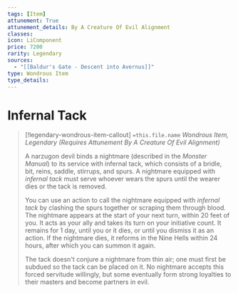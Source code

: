 ```yaml
---
tags: [Item]
attunement: True
attunement_details: By A Creature Of Evil Alignment
classes: 
icon: LiComponent
price: 7200
rarity: Legendary
sources:
  - "[[Baldur's Gate - Descent into Avernus]]"
type: Wondrous Item
type_details: 
---
```

# Infernal Tack
>[!legendary-wondrous-item-callout] `=this.file.name`
>*Wondrous Item, Legendary (Requires Attunement By A Creature Of Evil Alignment)*
>
>A narzugon devil binds a nightmare (described in the *Monster Manual*) to its service with infernal tack, which consists of a bridle, bit, reins, saddle, stirrups, and spurs. A nightmare equipped with *infernal tack* must serve whoever wears the spurs until the wearer dies or the tack is removed.
>
>You can use an action to call the nightmare equipped with *infernal tack* by clashing the spurs together or scraping them through blood. The nightmare appears at the start of your next turn, within 20 feet of you. It acts as your ally and takes its turn on your initiative count. It remains for 1 day, until you or it dies, or until you dismiss it as an action. If the nightmare dies, it reforms in the Nine Hells within 24 hours, after which you can summon it again.
>
>The tack doesn't conjure a nightmare from thin air; one must first be subdued so the tack can be placed on it. No nightmare accepts this forced servitude willingly, but some eventually form strong loyalties to their masters and become partners in evil.
>
>
